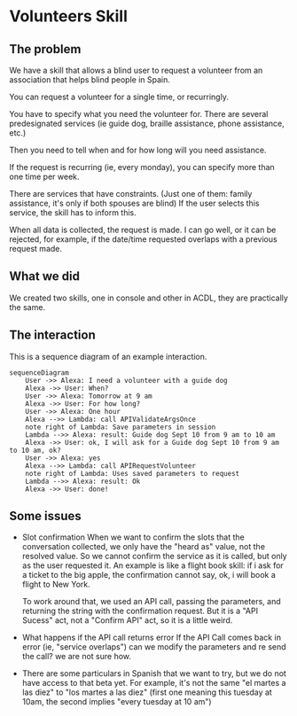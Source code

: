 # Volunteers Skill

## The problem

We have a skill that allows a blind user to request a volunteer from an association that helps blind people in Spain.

You can request a volunteer for a single time, or recurringly.

You have to specify what you need the volunteer for. There are several predesignated services 
(ie guide dog, braille assistance, phone assistance, etc.)

Then you need to tell when and for how long will you need assistance.

If the request is recurring (ie, every monday), you can specify more than one time per week.

There are services that have constraints. (Just one of them: family assistance, it's only if both spouses are blind)
If the user selects this service, the skill has to inform this.

When all data is collected, the request is made. I can go well, or it can be rejected, for example, if the
date/time requested overlaps with a previous request made.

## What we did

We created two skills, one in console and other in ACDL, they are practically the same.

## The interaction

This is a sequence diagram of an example interaction. 

```mermaid
sequenceDiagram
    User ->> Alexa: I need a volunteer with a guide dog
    Alexa ->> User: When?
    User ->> Alexa: Tomorrow at 9 am
    Alexa ->> User: For how long?
    User ->> Alexa: One hour
    Alexa -->> Lambda: call APIValidateArgsOnce
    note right of Lambda: Save parameters in session
    Lambda -->> Alexa: result: Guide dog Sept 10 from 9 am to 10 am
    Alexa ->> User: ok, I will ask for a Guide dog Sept 10 from 9 am to 10 am, ok?
    User ->> Alexa: yes
    Alexa -->> Lambda: call APIRequestVolunteer
    note right of Lambda: Uses saved parameters to request
    Lambda -->> Alexa: result: Ok
    Alexa ->> User: done!
```
## Some issues

* Slot confirmation
    When we want to confirm the slots that the conversation collected, we only have the "heard as" value, not the resolved value. So we cannot confirm the service as it is called, but only as the user requested it.
    An example is like a flight book skill: if i ask for a ticket to the big apple, the confirmation cannot say, 
    ok, i will book a flight to New York.

    To work around that, we used an API call, passing the parameters, and returning the string with 
    the confirmation request. But it is a "API Sucess" act, not a "Confirm API" act, so it is a little weird.

* What happens if the API call returns error
    If the API Call comes back in error (ie, "service overlaps") can we modify the parameters and re send the call?
    we are not sure how.

* There are some particulars in Spanish that we want to try, but we do not have access to that beta yet. 
    For example, it's not the same "el martes a las diez" to "los martes a las diez" (first one meaning this tuesday at 10am, the second implies "every tuesday at 10 am")

